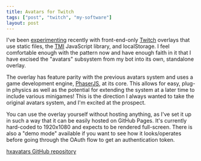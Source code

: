 ```yaml
---
title: Avatars for Twitch
tags: ["post", "twitch", "my-software"]
layout: post
---
```


I've been [experimenting] recently with front-end-only [Twitch] overlays that
use static files, the [TMI] JavaScript library, and localStorage. I feel
comfortable enough with the pattern now and have enough faith in it that I have
excised the "avatars" subsystem from my bot into its own, standalone overlay.

The overlay has feature parity with the previous avatars system and uses a
game development engine, [PhaserJS], at its core. This allows for easy, plug-in
physics as well as the potential for extending the system at a later time to
include various minigames! This is the direction I always wanted to take the
original avatars system, and I'm excited at the prospect.

You can use the overlay yourself without hosting anything, as I've set it up in
such a way that it can be easily hosted on GitHub Pages. It's currently
hard-coded to 1920x1080 and expects to be rendered full-screen. There is also a
"demo mode" available if you want to see how it looks/operates before going
through the OAuth flow to get an authentication token.

[hxavatars GitHub repository]

[experimenting]: /2021/09/a-chat-bot-in-your-browser/
[Twitch]: https://www.twitch.tv
[TMI]: https://github.com/tmijs/tmi.js
[PhaserJS]: https://phaser.io
[hxavatars github repository]: https://github.com/haliphax/hxavatars/
